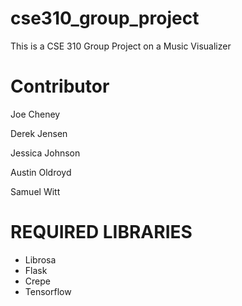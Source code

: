 # cse310_group_project

This is a CSE 310 Group Project on a Music Visualizer

# Contributor

Joe Cheney

Derek Jensen

Jessica Johnson

Austin Oldroyd

Samuel Witt

    
# REQUIRED LIBRARIES
- Librosa
- Flask
- Crepe
- Tensorflow

